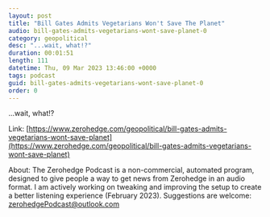 ```yaml
---
layout: post
title: "Bill Gates Admits Vegetarians Won't Save The Planet"
audio: bill-gates-admits-vegetarians-wont-save-planet-0
category: geopolitical
desc: "...wait, what!?"
duration: 00:01:51
length: 111
datetime: Thu, 09 Mar 2023 13:46:00 +0000
tags: podcast
guid: bill-gates-admits-vegetarians-wont-save-planet-0
order: 0
---
```

...wait, what!?

Link: [https://www.zerohedge.com/geopolitical/bill-gates-admits-vegetarians-wont-save-planet](https://www.zerohedge.com/geopolitical/bill-gates-admits-vegetarians-wont-save-planet)

About: The Zerohedge Podcast is a non-commercial, automated program, designed to give people a way to get news from Zerohedge in an audio format.  I am actively working on tweaking and improving the setup to create a better listening experience (February 2023).  Suggestions are welcome: [zerohedgePodcast@outlook.com](mailto:zerohedgePodcast@outlook.com)